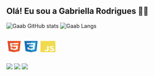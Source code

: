 ## Olá! Eu sou a Gabriella Rodrigues 🖐🏻

![Gaab GitHub stats](https://github-readme-stats.vercel.app/api?username=devgaab&show_icons=true&theme=radical&count_private=true)
![Gaab Langs](https://github-readme-stats.vercel.app/api/top-langs/?username=devgaab&theme=radical&layout=compact)

<div style="display: inline_block"><br>
  <img align="center" alt="Gaab-HTML" height="30" width="40" src="https://raw.githubusercontent.com/devicons/devicon/master/icons/html5/html5-original.svg">
  <img align="center" alt="Gaab-CSS" height="30" width="40" src="https://raw.githubusercontent.com/devicons/devicon/master/icons/css3/css3-original.svg">
  <img align="center" alt="Gaab-Js" height="30" width="40" src="https://raw.githubusercontent.com/devicons/devicon/master/icons/javascript/javascript-plain.svg">
</div>
  
  ##
 
<div> 
  <a href="https://www.linkedin.com/in/gabriella-rodrigues-a91a96283" target="_blank"><img src="https://img.shields.io/badge/-LinkedIn-%230077B5?style=for-the-badge&logo=linkedin&logoColor=white" target="_blank"></a>
  <a href="https://instagram.com/gabyzinha_72" target="_blank"><img src="https://img.shields.io/badge/-Instagram-%23E4405F?style=for-the-badge&logo=instagram&logoColor=white" target="_blank"></a> 
  <a href = "mailto:rodriguesgabriella80@yahoo.com"><img src="https://img.shields.io/badge/-Yahoo-%23333?style=for-the-badge&logo=gmail&logoColor=white" target="_blank"></a>
   
  
</div>
